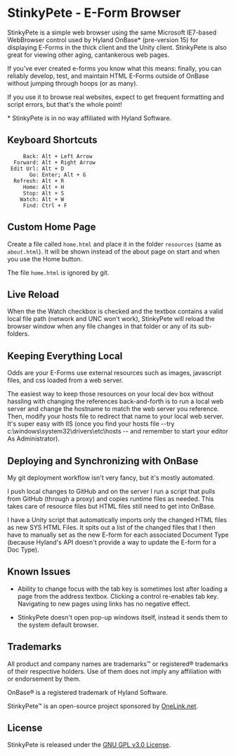 ﻿
# StinkyPete - E-Form Browser

StinkyPete is a simple web browser using the same Microsoft IE7-based WebBrowser control used by Hyland OnBase* (pre-version 15) for displaying E-Forms in the thick client and the Unity client. StinkyPete is also great for viewing other aging, cantankerous web pages.

If you've ever created e-forms you know what this means: finally, you can reliably develop, test, and maintain HTML E-Forms outside of OnBase without jumping through hoops (or as many).

If you use it to browse real websites, expect to get frequent formatting and script errors, but that's the whole point!

\* StinkyPete is in no way affiliated with Hyland Software.


## Keyboard Shortcuts

```
     Back: Alt + Left Arrow
  Forward: Alt + Right Arrow
 Edit Url: Alt + D
       Go: Enter; Alt + G
  Refresh: Alt + R
     Home: Alt + H
     Stop: Alt + S
    Watch: Alt + W
     Find: Ctrl + F
```

## Custom Home Page

Create a file called `home.html` and place it in the folder `resources` (same as `about.html`). It will be shown instead of the about page on start and when you use the Home button.

The file `home.html` is ignored by git.

## Live Reload

When the the Watch checkbox is checked and the textbox contains a valid local file path (network and UNC won't work), StinkyPete will reload the browser window when any file changes in that folder or any of its sub-folders. 

## Keeping Everything Local

Odds are your E-Forms use external resources such as images, javascript files, and css loaded from a web server.

The easiest way to keep those resources on your local dev box without hassling with changing the references back-and-forth is to run a local web server and change the hostname to match the web server you reference. Then, modify your hosts file to redirect that name to your local web server. It's super easy with IIS (once you find your hosts file --try c:\windows\system32\drivers\etc\hosts -- and remember to start your editor As Administrator).

## Deploying and Synchronizing with OnBase

My git deployment workflow isn't very fancy, but it's mostly automated.

I push local changes to GitHub and on the server I run a script that pulls from GitHub (through a proxy) and copies runtime files as needed. This takes care of resource files but HTML files still need to get into OnBase.

I have a Unity script that automatically imports only the changed HTML files as new SYS HTML Files. It spits out a list of the changed files that I then have to manually set as the new E-form for each associated Document Type (because Hyland's API doesn't provide a way to update the E-form for a Doc Type).

## Known Issues

- Ability to change focus with the tab key is sometimes lost after loading a page from the address textbox. Clicking a control re-enables tab key. Navigating to new pages using links has no negative effect.

- StinkyPete doesn't open pop-up windows itself, instead it sends them to the system default browser.


## Trademarks

All product and company names are trademarks™ or registered® trademarks of their respective holders. Use of them does not imply any affiliation with or endorsement by them.

OnBase® is a registered trademark of Hyland Software.

StinkyPete™ is an open-source project sponsored by [OneLink.net](http://www.onelink.net).

## License

StinkyPete is released under the [GNU GPL v3.0 License](http://opensource.org/licenses/GPL-3.0).

